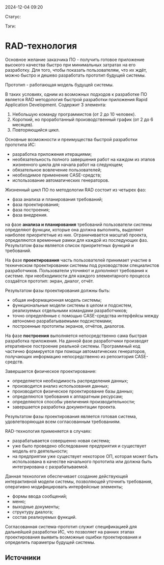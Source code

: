 
2024-12-04 09:20

Статус:

Тэги:
# RAD-технология
Основное желание заказчика ПО - получить готовое приложение высокого качества быстро при минимальных затратах на его разработку.
Для того, чтобы показать пользователям, что их ждёт, можно быстро и дешево разработать прототип будущей системы.

Прототип - работающая модель будущей системы.

В таких условиях, одним из возможных подходов к разработке ПО является RAD методология быстрой разработки приложения Rapid Application Development.
Содержит 3 элемента:
1. Небольшую команду программистов (от 2 до 10 человек).
2. Короткий, но проработанный производственный график (от 2 до 6 месяцев).
3. Повторяющийся цикл.

Основные возможности и преимущества быстрой разработки прототипа ИС:
- разработка приложения итерациями;
- необязательность полного завершения работ на каждом из этапов жизненного цикла для начала работ на следующем;
- обязательное вовлечение пользователей;
- необходимое применение CASE-средств;
- использование автоматических генераторов.

Жизненный цикл  ПО по методологии RAD состоит из четырех фаз:
- фаза анализа и планирования требований;
- фаза проектирования;
- фаза построения;
- фаза внедрения.

на фазе **анализа и планирования** требований пользователи системы определяют функции, которые она должна выполнять, выделяют наиболее приоритетные из них. Ограничивается масштаб проекта, определяются временные рамки для каждой из последующих фаз.
Результатом фазы является список приоритетных функций и требований.

На фазе **проектирования** часть пользователей принимает участие в техническом проектировании системы под руководством специалистов разработчиков.
Пользователи уточняют и дополняют требования к системе. при необходимости для каждого элементарного процесса создаётся прототип: экран, диалог, отчёт.

Результатом фазы проектирования должны быть:
- общая информационная модель системы;
- функциональные модели системы в целом и подсистем, реализуемых отдельными командами разработчиков;
- точно определённые с помощью CASE-средства интерфейсы между автономно разрабатываемыми подсистемами;
- построенные прототипы экранов, отчётов, диалогов.

На фазе **построения** выполняется непосредственно сама быстрая разработка приложения. На данной фазе разработчики производят итеративное построение реальной системы.
Программный код частично формируется при помощи автоматических генераторов, получающих информацию непосредственно из репозитория CASE-средств.

Завершается физическое проектирование:
- определяется необходимость распределения данных;
- производится анализ использования данных;
- производится физическое проектирование базы данных;
- определяются требования к аппаратным ресурсам;
- определяются способы увеличения производительности;
- завершается разработка документации проекта.

Результатом фазы проектирования является готовая система, удовлетворяющая всем согласованным требованиям.

RAD-технология применяется в случаях:
- разрабатывается совершенно новая система;
- уже было проведено обследование предприятия и существует модель его деятельности;
- на предприятии уже существует некоторое ОП, которая может быть использована в качестве начального прототипа или должна быть интегрирована с разрабатываемой.

Данная технология обеспечивает создание действующей интерактивной модели системы, позволяющей уточнить требования, оперативно модифицировать интерфейсные элементы;
- формы ввода сообщений;
- меню;
- выходные документы;
- структуру диалога;
- состав реализуемых функций.

Согласованная система-прототип служит спецификацией для дальнейшей разработки ИС, что позволяет на ранних этапах проектирования выявить возможные ошибки проектирования и определить параметры будущей системы.

## Источники